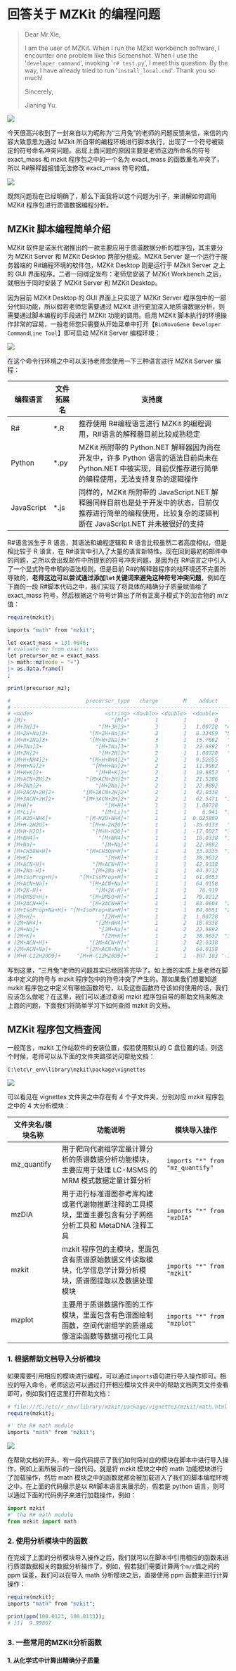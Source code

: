 # 回答关于 MZKit 的编程问题

<!-- 2023-06-28 -->

> Dear Mr.Xie,
>
> I am the user of MZKit. When I run the MZkit workbench software, I encounter one problem like this Screenshot. When I use the '`developer command`', invoking '`r# test.py`', I meet this question. By the way, I have already tried to run '`install_local.cmd`'. Thank you so much!
>
> Sincerely,
>
> Jianing Yu.

![](images/faq-images/D42EFED4@6EBF0A7F.51F99B64.jpg)

今天很高兴收到了一封来自以为昵称为“三月兔”的老师的问题反馈来信，来信的内容大致意思为通过 MZkit 所自带的编程环境进行脚本执行，出现了一个符号被锁定的符号命名冲突问题。出现上面问题的原因主要是老师这边所命名的符号 exact_mass 和 mzkit 程序包之中的一个名为 exact_mass 的函数重名冲突了，所以 R#解释器报错无法修改 exact_mass 符号的值。

![](images/faq-images/math_exact_mass.PNG)

既然问题现在已经明确了，那么下面我将以这个问题为引子，来讲解如何调用 MZKit 程序包进行质谱数据编程分析。

## MZKit 脚本编程简单介绍

MZKit 软件是诺米代谢推出的一款主要应用于质谱数据分析的程序包，其主要分为 MZKit Server 和 MZKit Desktop 两部分组成。MZKit Server 是一个运行于服务器端的 R#编程环境的软件包，MZKit Desktop 则是运行于 MZkit Server 之上的 GUI 界面程序。二者一同绑定发布：老师您安装了 MZKit Workbench 之后，就相当于同时安装了 MZKit Server 和 MZKit Desktop。

因为目前 MZKit Desktop 的 GUI 界面上只实现了 MZKit Server 程序包中的一部分代码功能，所以假若老师您需要通过 MZKit 进行更加深入地质谱数据分析，则需要通过脚本编程的手段进行 MZKit 功能的调用。启用 MZKit 脚本执行的环境操作非常的容易，一般老师您只需要从开始菜单中打开【`BioNovoGene Developer CommandLine Tool`】即可启动 MZKit Server 编程环境：

![](images/faq-images/bionovogene-dev-cli.PNG)

在这个命令行环境之中可以支持老师您使用一下三种语言进行 MZKit Server 编程：

| 编程语言   | 文件拓展名 | 支持度                                                                                                                                                       |
| ---------- | ---------- | ------------------------------------------------------------------------------------------------------------------------------------------------------------ |
| R#         | \*.R       | 推荐使用 R#编程语言进行 MZKit 的编程调用，R#语言的解释器目前比较成熟稳定                                                                                     |
| Python     | \*.py      | MZKit 所附带的 Python.NET 解释器因为尚在开发中，许多 Python 语言的语法目前尚未在 Python.NET 中被实现，目前仅推荐进行简单的编程使用，无法支持复杂的逻辑操作   |
| JavaScript | \*.js      | 同样的，MZKit 所附带的 JavaScript.NET 解释器同样目前也是处于开发中的状态，目前仅推荐进行简单的编程使用，比较复杂的逻辑判断在 JavaScript.NET 并未被很好的支持 |

R#语言派生于 R 语言，其语法和编程逻辑和 R 语言比较虽然二者高度相似，但是相比较于 R 语言，在 R#语言中引入了大量的语言新特性。现在回到最初的邮件中的问题，之所以会出现邮件中所提到的符号冲突问题，是因为在 R#语言之中引入了一个显式符号申明的语法规则，但是目前 R#的解释器程序的栈环境还不完善所导致的，**老师这边可以尝试通过添加`let`关键词来避免这种符号冲突问题**，例如在下面的一段 R#脚本代码之中，我们实现了将具体的精确分子质量赋值给了 exact_mass 符号，然后根据这个符号计算出了所有正离子模式下的加合物的 m/z 值：

```r
require(mzkit);

imports "math" from "mzkit";

let exact_mass = 131.0946;
# evaluate mz from exact mass
let precursor_mz = exact_mass
|> math::mz(mode = "+")
|> as.data.frame()
;

print(precursor_mz);

#                        precursor_type   charge        M    adduct                   m/z   ionMode
# --------------------------------------------------------------------------------------------------
# <mode>                       <string> <double> <double>  <double>              <string> <integer>
# [M]+                           "[M]+"        1        1         0            "131.0946"         0
# [M+3H]3+                   "[M+3H]3+"        3        1   1.00728  "44.705476000000004"         0
# [M+2H+Na]3+             "[M+2H+Na]3+"        3        1   8.33459  "52.032790000000006"         0
# [M+H+2Na]3+             "[M+H+2Na]3+"        3        1   15.7662   "59.46439000000001"         0
# [M+3Na]3+                 "[M+3Na]3+"        3        1   22.9892   "66.68741800000001"         0
# [M+2H]2+                   "[M+2H]2+"        2        1   1.00728   "66.55457600000001"         0
# [M+H+NH4]2+             "[M+H+NH4]2+"        2        1   9.52055            "75.06785"         0
# [M+H+Na]2+               "[M+H+Na]2+"        2        1   11.9982           "77.545547"         0
# [M+H+K]2+                 "[M+H+K]2+"        2        1   19.9852   "85.53251700000001"         0
# [M+ACN+2H]2+           "[M+ACN+2H]2+"        2        1   21.5206            "87.06785"         0
# [M+2Na]2+                 "[M+2Na]2+"        2        1   22.9892           "88.536518"         0
# [M+2ACN+2H]2+         "[M+2ACN+2H]2+"        2        1   42.0338          "107.581123"         0
# [M+3ACN+2H]2+         "[M+3ACN+2H]2+"        2        1   62.5471  "128.09439700000001"         0
# [M+H]+                       "[M+H]+"        1        1   1.00728          "132.101876"         0
# [M+Li]+                     "[M+Li]+"        1        1     6.941  "138.03560000000002"         0
# [M-H2O+NH4]+           "[M-H2O+NH4]+"        1        1  0.023809          "131.118409"         0
# [M+H-2H2O]+             "[M+H-2H2O]+"        1        1  -35.0133   "96.08129500000001"         0
# [M+H-H2O]+               "[M+H-H2O]+"        1        1  -17.0027  "114.09186000000001"         0
# [M+NH4]+                   "[M+NH4]+"        1        1   18.0338  "149.12842300000003"         0
# [M+Na]+                     "[M+Na]+"        1        1   22.9892          "154.083818"         0
# [M+CH3OH+H]+           "[M+CH3OH+H]+"        1        1   33.0335  "164.12808900000002"         0
# [M+K]+                       "[M+K]+"        1        1   38.9632          "170.057758"         0
# [M+ACN+H]+               "[M+ACN+H]+"        1        1   42.0338          "173.128423"         0
# [M+2Na-H]+               "[M+2Na-H]+"        1        1   44.9712           "176.06576"         0
# [M+IsoProp+H]+       "[M+IsoProp+H]+"        1        1   61.0653           "192.15994"         0
# [M+ACN+Na]+             "[M+ACN+Na]+"        1        1   64.0158          "195.110365"         0
# [M+2K-H]+                 "[M+2K-H]+"        1        1    76.919           "208.01364"         0
# [M+DMSO+H]+             "[M+DMSO+H]+"        1        1   79.0212           "210.11582"         0
# [M+2ACN+H]+             "[M+2ACN+H]+"        1        1   83.0604  "214.15497000000002"         0
# [M+IsoProp+Na+H]+ "[M+IsoProp+Na+H]+"        1        1   84.0551  "215.14971000000003"         0
# [2M+H]+                     "[2M+H]+"        1        2   1.00728          "263.196476"         0
# [2M+NH4]+                 "[2M+NH4]+"        1        2   18.0338          "280.223023"         0
# [2M+Na]+                   "[2M+Na]+"        1        2   22.9892          "285.178418"         0
# [2M+K]+                     "[2M+K]+"        1        2   38.9632  "301.15235800000005"         0
# [2M+ACN+H]+             "[2M+ACN+H]+"        1        2   42.0338          "304.223023"         0
# [2M+ACN+Na]+           "[2M+ACN+Na]+"        1        2   64.0158          "326.204965"         0
# [M+H-C12H20O9]+     "[M+H-C12H20O9]+"        1        1  -307.103 "-176.00857499999995"         0
```

写到这里，“三月兔”老师的问题其实已经回答完毕了。如上面的实质上是老师在脚本中定义的符号与 mzkit 程序包中的符号冲突了产生的。那如果我们想要知道 mzkit 程序包之中定义有哪些函数符号，以及这些函数符号该如何使用的话，我们应该怎么做呢？在这里，我们可以通过查阅 mzkit 程序包自带的帮助文档来解决上面的问题，下面我们将简单学习下如何查阅 mzkit 的文档。

## MZKit 程序包文档查阅

一般而言，mzkit 工作站软件的安装位置，假若使用默认的 C 盘位置的话，则这个时候，老师可以从下面的文件夹路径访问帮助文档：

```
C:\etc\r_env\library\mzkit\package\vignettes
```

![](images/faq-images/mzkit-vignettes.PNG)

可以看见在 vignettes 文件夹之中存在有 4 个子文件夹，分别对应 mzkit 程序包之中的 4 大分析模块：

| 文件夹名/模块名称 | 功能说明                                                                                                     | 模块导入操作                     |
| ----------------- | ------------------------------------------------------------------------------------------------------------ | -------------------------------- |
| mz_quantify       | 用于靶向代谢组学定量计算分析的质谱数据分析功能模块，主要应用于处理 LC-MSMS 的 MRM 模式数据定量计算分析       | `imports "*" from "mz_quantify"` |
| mzDIA             | 用于进行标准谱图参考库构建或者代谢物推断注释的工具模块，里面主要包含有分子网络分析工具和 MetaDNA 注释工具    | `imports "*" from "mzDIA"`       |
| mzkit             | mzkit 程序包的主模块，里面包含有质谱原始数据文件读取模块，化学信息学计算分析模块，质谱图提取以及数据处理模块 | `imports "*" from "mzkit"`       |
| mzplot            | 主要用于质谱数据作图的工作模块，里面包含有色谱图绘制函数，空间代谢组学的质谱成像渲染函数等数据可视化工具     | `imports "*" from "mzplot"`      |

### 1. 根据帮助文档导入分析模块

如果需要引用相应的模块进行编程，可以通过`imports`语句进行导入操作即可。相应的导入命令，老师这边可以通过打开相应模块文件夹中的帮助文档网页文件查看即可，例如我们在这里打开帮助文档：

```r
# file:///C:/etc/r_env/library/mzkit/package/vignettes/mzkit/math.html
require(mzkit);

#' the R# math module
imports "math" from "mzkit";
```

![](images/faq-images/math-module.PNG)

在帮助文档的开头，有一段代码提示了我们如何将对应的模块在脚本中进行导入操作，例如上面所展示的一段代码，就是将 mzkit 模块之中的 math 功能模块进行了加载操作，然后 math 模块之中的函数就都会被加载进入了我们的脚本编程环境之中。在上面的代码展示是以 R#脚本语言来展示的，假若是 python 语言，则可以通过下面的代码例子来进行加载操作，例如：

```python
import mzkit
#' the R# math module
from mzkit import math
```

### 2. 使用分析模块中的函数

在完成了上面的分析模块导入操作之后，我们就可以在脚本中引用相应的函数来进行质谱数据相关的数据分析操作了，例如，假若我们需要计算两个`m/z`值之间的 ppm 误差，我们可以在导入 math 分析模块之后，直接使用 ppm 函数来进行计算操作：

```r
require(mzkit);
imports "math" from "mzkit";

print(ppm(100.0123, 100.0133));
# [1]  9.99867
```

### 3. 一些常用的MZKit分析函数

#### 1. 从化学式中计算出精确分子质量

```r

```
